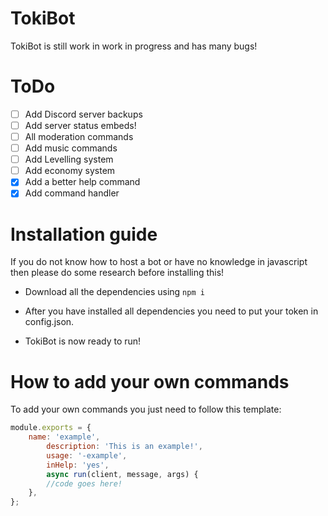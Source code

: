 # TokiBot

TokiBot is still work in work in progress and has many bugs!

# ToDo

- [ ] Add Discord server backups
- [ ] Add server status embeds!
- [ ] All moderation commands
- [ ] Add music commands
- [ ] Add Levelling system
- [ ] Add economy system
- [x] Add a better help command
- [x] Add command handler

# Installation guide
If you do not know how to host a bot or have no knowledge in javascript then please do some research before installing this!

- Download all the dependencies using `npm i`

- After you have installed all dependencies you need to put your token in config.json. 

- TokiBot is now ready to run!

# How to add your own commands
To add your own commands you just need to follow this template:
```js
module.exports = {
	name: 'example',
        description: 'This is an example!',
        usage: '-example',
        inHelp: 'yes',
        async run(client, message, args) {
		//code goes here!
	},
};
```
